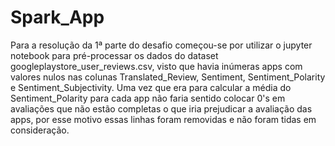 # Spark_App

Para a resolução da 1ª parte do desafio começou-se por utilizar o jupyter notebook para pré-processar os dados do dataset googleplaystore_user_reviews.csv, visto que havia inúmeras apps com valores nulos nas colunas Translated_Review, Sentiment, Sentiment_Polarity e Sentiment_Subjectivity. Uma vez que era para calcular a média do Sentiment_Polarity para cada app não faria sentido colocar 0's em avaliações que não estão completas o que iria prejudicar a avaliação das apps, por esse motivo essas linhas foram removidas e não foram tidas em consideração.
